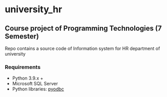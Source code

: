 # university_hr
## Course project of Programming Technologies (7 Semester)

Repo contains a source code of Information system for HR department of university


### Requirements ###

* Python 3.9.x +
* Microsoft SQL Server 
* Python libraries: [pyodbc](https://pypi.org/project/pyodbc/)

